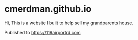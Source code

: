 # cmerdman.github.io
Hi, This is a website I built to help sell my grandparents house.

Published to https://119airportrd.com
